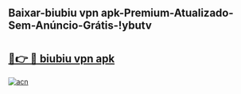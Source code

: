 
## Baixar-biubiu vpn apk-Premium-Atualizado-Sem-Anúncio-Grátis-!ybutv

# <h2><a href="https://andorid.site?title=biubiu_vpn_apk&ref=27">🔗👉 🔴 biubiu vpn apk</a></h2>

[![acn](https://github.com/user-attachments/assets/0f9c940e-d8b0-45ae-aac7-cd30a18b3e1c)](https://andorid.site?title=biubiu_vpn_apk&ref=27)

